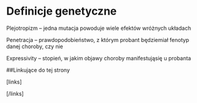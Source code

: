 # Definicje genetyczne

Plejotropizm – jedna mutacja powoduje wiele efektów wróżnych układach

Penetracja – prawdopodobieństwo, z którym probant będziemiał fenotyp danej choroby, czy nie

Expressivity – stopień, w jakim objawy choroby manifestująsię u probanta



##Linkujące do tej strony

[links]


[/links]











